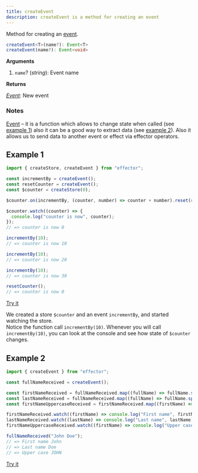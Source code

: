 ```yaml
---
title: createEvent
description: createEvent is a method for creating an event
---
```


Method for creating an [event](/en/api/effector/Event).

```ts
createEvent<T>(name?): Event<T>
createEvent(name?): Event<void>
```

**Arguments**

1. `name`? (_string_): Event name

**Returns**

[_Event_](/en/api/effector/Event): New event

### Notes

[Event](/en/api/effector/Event) – it is a function which allows to change state when called (see [example 1](#example-1)) also it can be a good way to extract data (see [example 2](#example-2)). Also it allows us to send data to another event or effect via effector operators.

## Example 1

```js
import { createStore, createEvent } from "effector";

const incrementBy = createEvent();
const resetCounter = createEvent();
const $counter = createStore(0);

$counter.on(incrementBy, (counter, number) => counter + number).reset(resetCounter);

$counter.watch((counter) => {
  console.log("counter is now", counter);
});
// => counter is now 0

incrementBy(10);
// => counter is now 10

incrementBy(10);
// => counter is now 20

incrementBy(10);
// => counter is now 30

resetCounter();
// => counter is now 0
```

[Try it](https://share.effector.dev/oFkPG4yJ)

We created a store `$counter` and an event `incrementBy`, and started watching the store.<br/>
Notice the function call `incrementBy(10)`. Whenever you will call `incrementBy(10)`, you can look at the console and see how state of `$counter` changes.

## Example 2

```js
import { createEvent } from "effector";

const fullNameReceived = createEvent();

const firstNameReceived = fullNameReceived.map((fullName) => fullName.split(" ")[0]);
const lastNameReceived = fullNameReceived.map((fullName) => fullName.split(" ")[1]);
const firstNameUppercaseReceived = firstNameReceived.map((firstName) => firstName.toUpperCase());

firstNameReceived.watch((firstName) => console.log("First name", firstName));
lastNameReceived.watch((lastName) => console.log("Last name", lastName));
firstNameUppercaseReceived.watch((firstName) => console.log("Upper case", firstName));

fullNameReceived("John Doe");
// => First name John
// => Last name Doe
// => Upper case JOHN
```

[Try it](https://share.effector.dev/TJWghQ2z)
